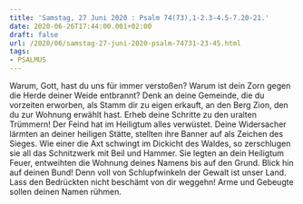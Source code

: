 ```yaml
---
title: 'Samstag, 27 Juni 2020 : Psalm 74(73),1-2.3-4.5-7.20-21.'
date: 2020-06-26T17:44:00.001+02:00
draft: false
url: /2020/06/samstag-27-juni-2020-psalm-74731-23-45.html
tags: 
- PSALMUS
---
```


Warum, Gott, hast du uns für immer verstoßen? Warum ist dein Zorn gegen die Herde deiner Weide entbrannt? Denk an deine Gemeinde, die du vorzeiten erworben, als Stamm dir zu eigen erkauft, an den Berg Zion, den du zur Wohnung erwählt hast. Erheb deine Schritte zu den uralten Trümmern! Der Feind hat im Heiligtum alles verwüstet. Deine Widersacher lärmten an deiner heiligen Stätte, stellten ihre Banner auf als Zeichen des Sieges. Wie einer die Axt schwingt im Dickicht des Waldes, so zerschlugen sie all das Schnitzwerk mit Beil und Hammer. Sie legten an dein Heiligtum Feuer, entweihten die Wohnung deines Namens bis auf den Grund. Blick hin auf deinen Bund! Denn voll von Schlupfwinkeln der Gewalt ist unser Land. Lass den Bedrückten nicht beschämt von dir weggehn! Arme und Gebeugte sollen deinen Namen rühmen.